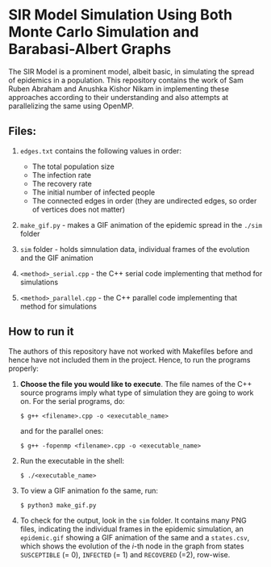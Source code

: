 # SIR Model Simulation Using Both Monte Carlo Simulation and Barabasi-Albert Graphs
The SIR Model is a prominent model, albeit basic, in simulating the spread of epidemics in a population. This repository contains the work of Sam Ruben Abraham and Anushka Kishor Nikam in implementing these approaches according to their understanding and also attempts at parallelizing the same using OpenMP.

## Files:
1. `edges.txt` contains the following values in order:
    * The total population size
    * The infection rate
    * The recovery rate
    * The initial number of infected people
    * The connected edges in order (they are undirected edges, so order of vertices does not matter)

2. `make_gif.py` - makes a GIF animation of the epidemic spread in the `./sim` folder
3. `sim` folder - holds simnulation data, individual frames of the evolution and the GIF animation
4. `<method>_serial.cpp` - the C++ serial code implementing that method for simulations
5. `<method>_parallel.cpp` - the C++ parallel code implementing that method for simulations

##  How to run it
The authors of this repository have not worked with Makefiles before and hence have not included them in the project. Hence, to run the programs properly:
1. **Choose the file you would like to execute**. The file names of the C++ source programs imply what type of simulation they are going to work on. For the serial programs, do:
    ```shell
    $ g++ <filename>.cpp -o <executable_name>
    ```
    and for the parallel ones:
    ```shell
    $ g++ -fopenmp <filename>.cpp -o <executable_name>
    ```

2. Run the executable in the shell:
    ```shell
    $ ./<executable_name>
    ```

3. To view a GIF animation fo the same, run:
    ```shell
    $ python3 make_gif.py 
    ```

4. To check for the output, look in the `sim` folder. It contains many PNG files, indicating the individual frames in the epidemic simulation, an `epidemic.gif` showing a GIF animation of the same and a `states.csv`, which shows the evolution of the $i$-th node in the graph from states `SUSCEPTIBLE` (= 0), `INFECTED` (= 1) and `RECOVERED` (=2), row-wise.